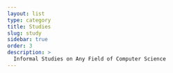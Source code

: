 ```yaml
---
layout: list
type: category
title: Studies
slug: study
sidebar: true
order: 3
description: >
  Informal Studies on Any Field of Computer Science
---
```

